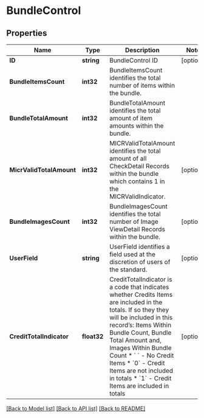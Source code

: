 # BundleControl

## Properties

Name | Type | Description | Notes
------------ | ------------- | ------------- | -------------
**ID** | **string** | BundleControl ID | [optional] 
**BundleItemsCount** | **int32** | BundleItemsCount identifies the total number of items within the bundle. | 
**BundleTotalAmount** | **int32** | BundleTotalAmount identifies the total amount of item amounts within the bundle. | 
**MicrValidTotalAmount** | **int32** | MICRValidTotalAmount identifies the total amount of all CheckDetail Records within the bundle which contains 1 in the MICRValidIndicator. | [optional] 
**BundleImagesCount** | **int32** | BundleImagesCount identifies the total number of Image ViewDetail Records  within the bundle. | [optional] 
**UserField** | **string** | UserField identifies a field used at the discretion of users of the standard. | [optional] 
**CreditTotalIndicator** | **float32** | CreditTotalIndicator is a code that indicates whether Credits Items are included in the totals. If so they  they will be included in this record’s: Items Within Bundle Count, Bundle Total Amount and, Images Within Bundle Count * &#x60; &#x60; - No Credit Items * &#x60;0&#x60; - Credit Items are not included in totals * &#x60;1&#x60; - Credit Items are included in totals  | [optional] 

[[Back to Model list]](../README.md#documentation-for-models) [[Back to API list]](../README.md#documentation-for-api-endpoints) [[Back to README]](../README.md)


